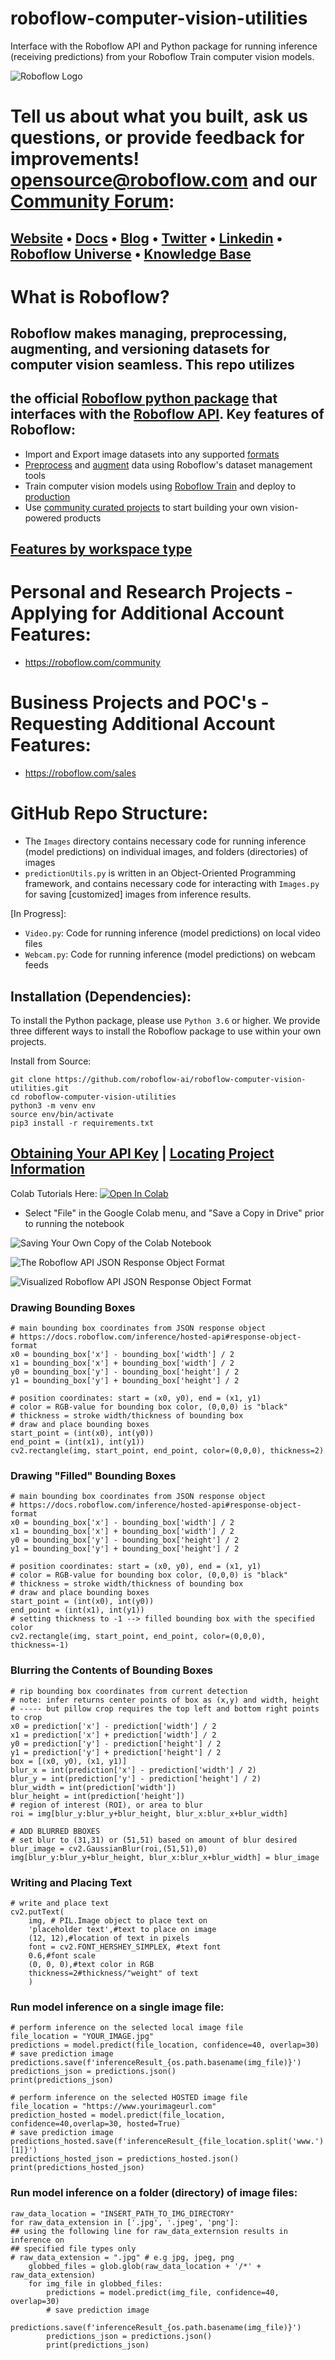 # roboflow-computer-vision-utilities
Interface with the Roboflow API and Python package for running inference (receiving predictions) from your Roboflow Train computer vision models.

![Roboflow Logo](https://camo.githubusercontent.com/b9468c9d506b644007e50189fd2aa5d5f158b992bb21569222fe3967e608c467/68747470733a2f2f692e696d6775722e636f6d2f6c58436f5674352e706e67)

# Tell us about what you built, ask us questions, or provide feedback for improvements! opensource@roboflow.com and our [Community Forum](https://discuss.roboflow.com):
## [Website](https://docs.roboflow.com/python) • [Docs](https://docs.roboflow.com) • [Blog](https://blog.roboflow.com) • [Twitter](https://twitter.com/roboflow) • [Linkedin](https://www.linkedin.com/company/roboflow-ai) • [Roboflow Universe](https://universe.roboflow.com) • [Knowledge Base](https://help.roboflow.com)

# What is Roboflow?
## **Roboflow** makes managing, preprocessing, augmenting, and versioning datasets for computer vision seamless. This repo utilizes
## the official [Roboflow python package](https://docs.roboflow.com/python) that interfaces with the [Roboflow API](https://docs.roboflow.com/inference/hosted-api). Key features of Roboflow:

- Import and Export image datasets into any supported [formats](https://roboflow.com/formats)
- [Preprocess](https://docs.roboflow.com/image-transformations/image-preprocessing)
  and [augment](https://docs.roboflow.com/image-transformations/image-augmentation) data using Roboflow's dataset
  management tools
- Train computer vision models using [Roboflow Train](https://docs.roboflow.com/train) and deploy
  to [production](https://docs.roboflow.com/inference)
- Use [community curated projects](https://universe.roboflow.com/) to start building your own vision-powered products

## [Features by workspace type](https://roboflow.com/pricing)

# Personal and Research Projects - Applying for Additional Account Features:
* https://roboflow.com/community

# Business Projects and POC's - Requesting Additional Account Features:
* https://roboflow.com/sales

# GitHub Repo Structure:
* The `Images` directory contains necessary code for running inference (model predictions) on individual images, and folders (directories) of images
* `predictionUtils.py` is written in an Object-Oriented Programming framework, and contains necessary code for interacting with `Images.py` for saving [customized] images from inference results.

[In Progress]:
* `Video.py`: Code for running inference (model predictions) on local video files
* `Webcam.py`: Code for running inference (model predictions) on webcam feeds

## Installation (Dependencies):

To install the Python package, please use `Python 3.6` or higher. We provide three different ways to install the Roboflow
package to use within your own projects.

Install from Source:

```
git clone https://github.com/roboflow-ai/roboflow-computer-vision-utilities.git
cd roboflow-computer-vision-utilities
python3 -m venv env
source env/bin/activate 
pip3 install -r requirements.txt
```

## [Obtaining Your API Key](https://docs.roboflow.com/rest-api#obtaining-your-api-key) | [Locating Project Information](https://docs.roboflow.com/python#finding-your-project-information-manually)

Colab Tutorials Here:
<a href="https://colab.research.google.com/drive/1UxQTtSqxUF2EM-iS0j7hQPFdqC0eW66A?usp=sharing"><img src="https://colab.research.google.com/assets/colab-badge.svg" alt="Open In Colab"></a>
- Select "File" in the Google Colab menu, and "Save a Copy in Drive" prior to running the notebook

![Saving Your Own Copy of the Colab Notebook](/figures/ColabNotebook_SaveFile.png)

![The Roboflow API JSON Response Object Format](/figures/ResponseObjectFormat_JSON.png)

![Visualized Roboflow API JSON Response Object Format](/figures/Visualized_ResponseObjectFormat_JSON.png)

### Drawing Bounding Boxes
```
# main bounding box coordinates from JSON response object
# https://docs.roboflow.com/inference/hosted-api#response-object-format
x0 = bounding_box['x'] - bounding_box['width'] / 2
x1 = bounding_box['x'] + bounding_box['width'] / 2
y0 = bounding_box['y'] - bounding_box['height'] / 2
y1 = bounding_box['y'] + bounding_box['height'] / 2

# position coordinates: start = (x0, y0), end = (x1, y1)
# color = RGB-value for bounding box color, (0,0,0) is "black"
# thickness = stroke width/thickness of bounding box
# draw and place bounding boxes
start_point = (int(x0), int(y0))
end_point = (int(x1), int(y1))
cv2.rectangle(img, start_point, end_point, color=(0,0,0), thickness=2)
```

### Drawing "Filled" Bounding Boxes
```
# main bounding box coordinates from JSON response object
# https://docs.roboflow.com/inference/hosted-api#response-object-format
x0 = bounding_box['x'] - bounding_box['width'] / 2
x1 = bounding_box['x'] + bounding_box['width'] / 2
y0 = bounding_box['y'] - bounding_box['height'] / 2
y1 = bounding_box['y'] + bounding_box['height'] / 2

# position coordinates: start = (x0, y0), end = (x1, y1)
# color = RGB-value for bounding box color, (0,0,0) is "black"
# thickness = stroke width/thickness of bounding box
# draw and place bounding boxes
start_point = (int(x0), int(y0))
end_point = (int(x1), int(y1))
# setting thickness to -1 --> filled bounding box with the specified color
cv2.rectangle(img, start_point, end_point, color=(0,0,0), thickness=-1)
```

### Blurring the Contents of Bounding Boxes
```
# rip bounding box coordinates from current detection
# note: infer returns center points of box as (x,y) and width, height
# ----- but pillow crop requires the top left and bottom right points to crop
x0 = prediction['x'] - prediction['width'] / 2
x1 = prediction['x'] + prediction['width'] / 2
y0 = prediction['y'] - prediction['height'] / 2
y1 = prediction['y'] + prediction['height'] / 2
box = [(x0, y0), (x1, y1)]
blur_x = int(prediction['x'] - prediction['width'] / 2)
blur_y = int(prediction['y'] - prediction['height'] / 2)
blur_width = int(prediction['width'])
blur_height = int(prediction['height'])
# region of interest (ROI), or area to blur
roi = img[blur_y:blur_y+blur_height, blur_x:blur_x+blur_width]

# ADD BLURRED BBOXES
# set blur to (31,31) or (51,51) based on amount of blur desired
blur_image = cv2.GaussianBlur(roi,(51,51),0)
img[blur_y:blur_y+blur_height, blur_x:blur_x+blur_width] = blur_image
```

### Writing and Placing Text
```
# write and place text
cv2.putText(
    img, # PIL.Image object to place text on
    'placeholder text',#text to place on image
    (12, 12),#location of text in pixels
    font = cv2.FONT_HERSHEY_SIMPLEX, #text font
    0.6,#font scale
    (0, 0, 0),#text color in RGB
    thickness=2#thickness/"weight" of text
    )
```

### Run model inference on a single image file:
```
# perform inference on the selected local image file
file_location = "YOUR_IMAGE.jpg"
predictions = model.predict(file_location, confidence=40, overlap=30)
# save prediction image
predictions.save(f'inferenceResult_{os.path.basename(img_file)}')
predictions_json = predictions.json()
print(predictions_json)

# perform inference on the selected HOSTED image file
file_location = "https://www.yourimageurl.com"
prediction_hosted = model.predict(file_location, confidence=40,overlap=30, hosted=True)
# save prediction image
predictions_hosted.save(f'inferenceResult_{file_location.split('www.')[1]}')
predictions_hosted_json = predictions_hosted.json()
print(predictions_hosted_json)
```
### Run model inference on a folder (directory) of image files:
```
raw_data_location = "INSERT_PATH_TO_IMG_DIRECTORY"
for raw_data_extension in ['.jpg', '.jpeg', 'png']:
## using the following line for raw_data_externsion results in inference on
## specified file types only
# raw_data_extension = ".jpg" # e.g jpg, jpeg, png
    globbed_files = glob.glob(raw_data_location + '/*' + raw_data_extension)
    for img_file in globbed_files:
        predictions = model.predict(img_file, confidence=40, overlap=30)
        # save prediction image
        predictions.save(f'inferenceResult_{os.path.basename(img_file)}')
        predictions_json = predictions.json()
        print(predictions_json)
```